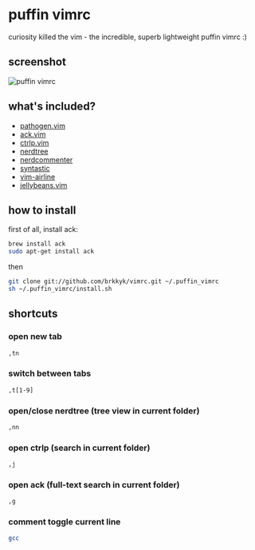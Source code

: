 # puffin vimrc
curiosity killed the vim - the incredible, superb lightweight puffin vimrc :)

## screenshot
![puffin vimrc](http://i.imgur.com/uip5bx3.png)
## what's included?
* [pathogen.vim](https://github.com/tpope/vim-pathogen)
* [ack.vim](https://github.com/mileszs/ack.vim)
* [ctrlp.vim](https://github.com/kien/ctrlp.vim)
* [nerdtree](https://github.com/scrooloose/nerdtree)
* [nerdcommenter](https://github.com/scrooloose/nerdcommenter)
* [syntastic](https://github.com/vim-syntastic/syntastic)
* [vim-airline](https://github.com/vim-airline/vim-airline)
* [jellybeans.vim](https://github.com/nanotech/jellybeans.vim)

## how to install
first of all, install ack:
```bash
brew install ack
sudo apt-get install ack
```
then
```bash
git clone git://github.com/brkkyk/vimrc.git ~/.puffin_vimrc
sh ~/.puffin_vimrc/install.sh
```
## shortcuts
### open new tab
```bash
,tn
```
### switch between tabs
```bash
,t[1-9]
```
### open/close nerdtree (tree view in current folder)
```bash
,nn
```
### open ctrlp (search in current folder)
```bash
,j
```
### open ack (full-text search in current folder)
```bash
,g
```
### comment toggle current line
```bash
gcc
```
